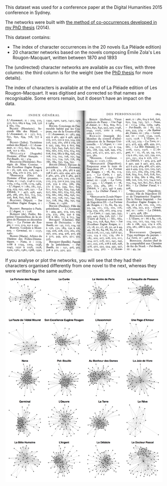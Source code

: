 This dataset was used for a conference paper at the Digital Humanities 2015 conference in Sydney.

The networks were built with [the method of co-occurrences developed in my PhD thesis](https://github.com/yrochat/phd_thesis) (2014).

This dataset contains:

* The index of character occurrences in the 20 novels (La Pléiade edition)
* 20 character networks based on the novels composing Émile Zola's Les Rougon-Macquart, written between 1870 and 1893

The (undirected) character networks are available as csv files, with three columns: the third column is for the weight (see the [PhD thesis](https://serval.unil.ch/fr/notice/serval:BIB_663137B68131) for more details).

The index of characters is available at the end of La Pléiade edition of Les Rougon-Macquart. It was digitised and corrected so that names are recognisable. Some errors remain, but it doesn't have an impact on the data.

![](https://github.com/yrochat/Zola-Character-Network-Dataset/blob/main/indexzola.png)

If you analyse or plot the networks, you will see that they had their characters organised differently from one novel to the next, whereas they were written by the same author.

![](https://github.com/yrochat/Zola-Character-Network-Dataset/blob/main/figure1.png)